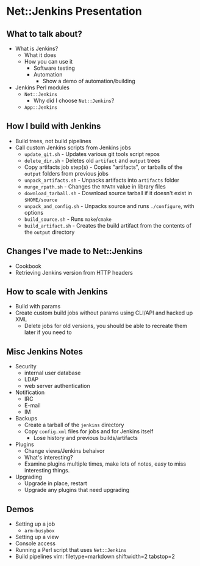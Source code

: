 # Net::Jenkins Presentation #

## What to talk about? ##
- What is Jenkins?
  - What it does
  - How you can use it
    - Software testing
    - Automation
      - Show a demo of automation/building
- Jenkins Perl modules
  - `Net::Jenkins`
    - Why did I choose `Net::Jenkins`?
  - `App::Jenkins`

## How I build with Jenkins ##
- Build trees, not build pipelines
- Call custom Jenkins scripts from Jenkins jobs
  - `update_git.sh` - Updates various git tools script repos
  - `delete_dir.sh` - Deletes old `artifact` and `output` trees
  - Copy artifacts job step(s) - Copies "artifacts", or tarballs of the
    `output` folders from previous jobs
  - `unpack_artifacts.sh` - Unpacks artifacts into `artifacts` folder
  - `munge_rpath.sh` - Changes the `RPATH` value in library files
  - `download_tarball.sh` - Download source tarball if it doesn't exist in
    `$HOME/source`
  - `unpack_and_config.sh` - Unpacks source and runs `./configure`, with
    options
  - `build_source.sh` - Runs `make`/`cmake`
  - `build_artifact.sh` - Creates the build artifact from the contents of the
    `output` directory

## Changes I've made to Net::Jenkins ##
- Cookbook
- Retrieving Jenkins version from HTTP headers

## How to scale with Jenkins ##
- Build with params
- Create custom build jobs without params using CLI/API and hacked up XML
  - Delete jobs for old versions, you should be able to recreate them later if
    you need to

## Misc Jenkins Notes ##
- Security 
  - internal user database
  - LDAP
  - web server authentication
- Notification
  - IRC
  - E-mail
  - IM
- Backups
  - Create a tarball of the `jenkins` directory
  - Copy `config.xml` files for jobs and for Jenkins itself
    - Lose history and previous builds/artifacts
- Plugins
  - Change views/Jenkins behaivor
  - What's interesting?
  - Examine plugins multiple times, make lots of notes, easy to miss
    interesting things.
- Upgrading
  - Upgrade in place, restart
  - Upgrade any plugins that need upgrading

## Demos ##
- Setting up a job
  - `arm-busybox`
- Setting up a view
- Console access
- Running a Perl script that uses `Net::Jenkins`
- Build pipelines
vim: filetype=markdown shiftwidth=2 tabstop=2
